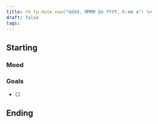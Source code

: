 ```yaml
---
title: <% tp.date.now("dddd, MMMM Do YYYY, h:mm a") %>
draft: false
tags: 
---
```


## Starting 



### Mood


### Goals

- [ ] 

## Ending